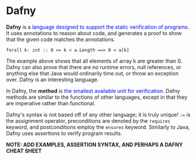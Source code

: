 # Dafny

**Dafny** is a <span style="color:blue;">language designed to support the static verification of programs</span>.  It uses annotations to reason about code, and generates a proof to show that the given code matches the annotations.

    forall k: int :: 0 <= k < a.Length ==> 0 < a[k]

The example above shows that all elements of array k are greater than 0.  Dafny can also prove that there are no runtime errors, null references, or anything else that Java would ordinarily time out, or throw an exception over.  Dafny is an interesting language.

In Dafny, the **method** is <span style="color:blue;">the smallest available unit for verification</span>.  Dafny methods are similar to the functions of other languages, except in that they are imperative rather than functional. 

Dafny's syntax is not based off of any other language; it is truly unique!  `:=` is the assignment operator, preconditions are denoted by the `requires` keyword, and postconditions employ the `ensures` keyword.  Similarly to Java, Dafny uses assertions to verify program results.

**NOTE: ADD EXAMPLES, ASSERTION SYNTAX, AND PERHAPS A DAFNY CHEAT SHEET**